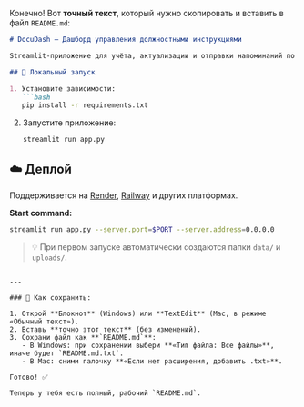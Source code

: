Конечно! Вот **точный текст**, который нужно скопировать и вставить в файл `README.md`:

```md
# DocuDash — Дашборд управления должностными инструкциями

Streamlit-приложение для учёта, актуализации и отправки напоминаний по должностным инструкциям.

## 🚀 Локальный запуск

1. Установите зависимости:
   ```bash
   pip install -r requirements.txt
   ```

2. Запустите приложение:
   ```bash
   streamlit run app.py
   ```

## ☁️ Деплой

Поддерживается на [Render](https://render.com), [Railway](https://railway.app) и других платформах.

**Start command:**
```bash
streamlit run app.py --server.port=$PORT --server.address=0.0.0.0
```

> 💡 При первом запуске автоматически создаются папки `data/` и `uploads/`.
```

---

### 🔹 Как сохранить:

1. Открой **Блокнот** (Windows) или **TextEdit** (Mac, в режиме «Обычный текст»).
2. Вставь **точно этот текст** (без изменений).
3. Сохрани файл как **`README.md`**:
   - В Windows: при сохранении выбери **«Тип файла: Все файлы»**, иначе будет `README.md.txt`.
   - В Mac: сними галочку **«Если нет расширения, добавить .txt»**.

Готово! ✅

Теперь у тебя есть полный, рабочий `README.md`.